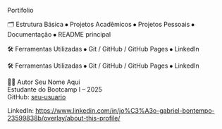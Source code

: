 Portifolio 

🗂️ Estrutura Básica
⦁	Projetos Acadêmicos
⦁	Projetos Pessoais
⦁	Documentação
⦁	README principal

🛠️ Ferramentas Utilizadas
⦁	Git / GitHub / GitHub Pages
⦁	LinkedIn

🛠️ Ferramentas Utilizadas
⦁	Git / GitHub / GitHub Pages
⦁	LinkedIn

🧑‍💻 Autor
Seu Nome Aqui  
Estudante do Bootcamp I – 2025  
GitHub: [seu-usuario ](https://github.com/joaogabriel44) 

LinkedIn: https://www.linkedin.com/in/jo%C3%A3o-gabriel-bontempo-23599838b/overlay/about-this-profile/
